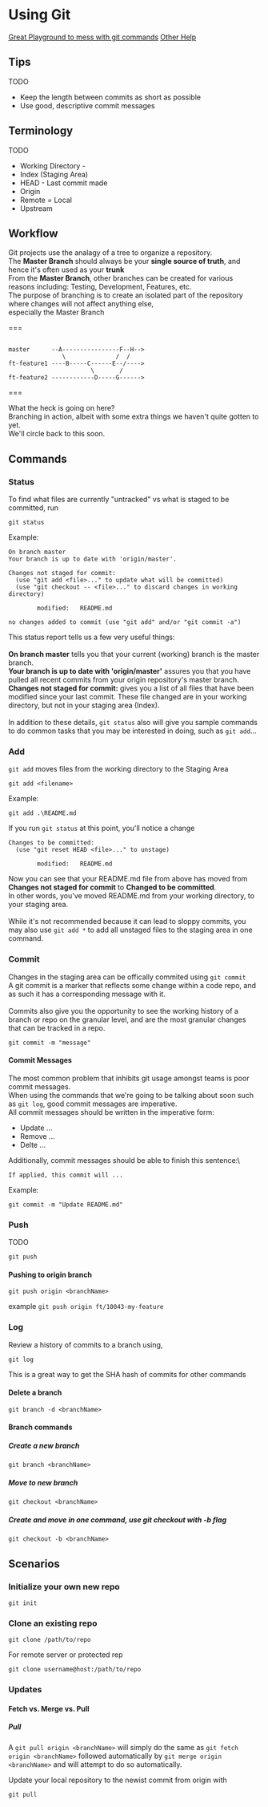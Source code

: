 # Using Git

[Great Playground to mess with git commands](https://onlywei.github.io/explain-git-with-d3/#freeplay)
[Other Help](http://rogerdudler.github.io/git-guide/)

## Tips

TODO

- Keep the length between commits as short as possible
- Use good, descriptive commit messages

## Terminology

TODO

- Working Directory - 
- Index (Staging Area)
- HEAD - Last commit made
- Origin
- Remote = Local
- Upstream

## Workflow

Git projects use the analagy of a tree to organize a repository.\
The **Master Branch** should always be your **single source of truth**, and hence it's often used as your **trunk**\
From the **Master Branch**, other branches can be created for various reasons including: Testing, Development, Features, etc.\
The purpose of branching is to create an isolated part of the repository where changes will not affect anything else,\
especially the Master Branch

===

```text

master      --A----------------F--H-->
               \              /  /
ft-feature1 ----B-----C------E--/---->
                       \       /
ft-feature2 ------------D-----G------>
```

===

What the heck is going on here?\
Branching in action, albeit with some extra things we haven't quite gotten to yet.\
We'll circle back to this soon.

## Commands

### Status

To find what files are currently "untracked" vs what is staged to be committed, run

```git
git status
```

Example:

```git
On branch master
Your branch is up to date with 'origin/master'.

Changes not staged for commit:
  (use "git add <file>..." to update what will be committed)
  (use "git checkout -- <file>..." to discard changes in working directory)

        modified:   README.md

no changes added to commit (use "git add" and/or "git commit -a")
```

This status report tells us a few very useful things:\
\
**On branch master** tells you that your current (working) branch is the master branch.\
**Your branch is up to date with 'origin/master'** assures you that you have pulled all recent commits from your origin repository's master branch.\
**Changes not staged for commit:** gives you a list of all files that have been modified since your last commit. These file changed are in your working directory, but not in your staging area (Index).\
\
In addition to these details, `git status` also will give you sample commands to do common tasks that you may be interested in doing, such as `git add`...

### Add

`git add` moves files from the working directory to the Staging Area

```git
git add <filename>
```

Example:

```git
git add .\README.md
```

If you run `git status` at this point, you'll notice a change

```git
Changes to be committed:
  (use "git reset HEAD <file>..." to unstage)

        modified:   README.md
```

Now you can see that your README.md file from above has moved from **Changes not staged for commit** to **Changed to be committed**.\
In other words, you've moved README.md from your working directory, to your staging area.\
\
While it's not recommended because it can lead to sloppy commits, you may also use `git add *` to add all unstaged files to the staging area in one command.

<!-- #### Add flags

Some of the command flags for add include:

- i - interactive
-  -->

### Commit

Changes in the staging area can be offically commited using `git commit`\
A git commit is a marker that reflects some change within a code repo, and as such it has a corresponding message with it.\
\
Commits also give you the opportunity to see the working history of a branch or repo on the granular level, and are the most granular changes that can be tracked in a repo.

```git
git commit -m "message"
```

<!-- This will commit to the HEAD of the remote working directory, but not yet to the origin directory

TODO

- fixing commit messages -->

#### Commit Messages

The most common problem that inhibits git usage amongst teams is poor commit messages.\
When using the commands that we're going to be talking about soon such as `git log`, good commit messages are imperative.\
All commit messages should be written in the imperative form:

- Update ...
- Remove ...
- Delte ...

Additionally, commit messages should be able to finish this sentence:\

```text
If applied, this commit will ...
```

Example:

```git
git commit -m "Update README.md"
```

### Push

TODO

```git
git push
```

#### Pushing to origin branch

```git
git push origin <branchName>
```

example `git push origin ft/10043-my-feature`

### Log

Review a history of commits to a branch using,

```git
git log
```

This is a great way to get the SHA hash of commits for other commands

#### Delete a branch

```git
git branch -d <branchName>
```
<!-- 
### Diff

TODO

### Stash

TODO

### Tagging

TODO

### Rebase

TODO

### Set-Upstream

TODO

## Concepts

### Branches

TODO

- naming conventions -->
  
#### Branch commands

##### Create a new branch

```git
git branch <branchName>
```

##### Move to new branch

```git
git checkout <branchName>
```

##### Create and move in one command, use git checkout with -b flag

```git
git checkout -b <branchName>
```
<!-- 
### Merging

TODO

- --no-ff

### Cherry-Picking

TODO

- Cherry Picking

### Pull Requests

TODO

- How to / what is -->

## Scenarios

### Initialize your own new repo

```git
git init
```

### Clone an existing repo

```git
git clone /path/to/repo
```

For remote server or protected rep

```git
git clone username@host:/path/to/repo
```

### Updates

#### Fetch vs. Merge vs. Pull

##### Pull

A `git pull origin <branchName>` will simply do the same as `git fetch origin <branchName>` followed automatically by `git merge origin <branchName>` and will attempt to do so automatically.
<!-- 
##### Fetch

TODO

##### Merge

TODO -->

Update your local repository to the newist commit from origin with

```git
git pull
```
